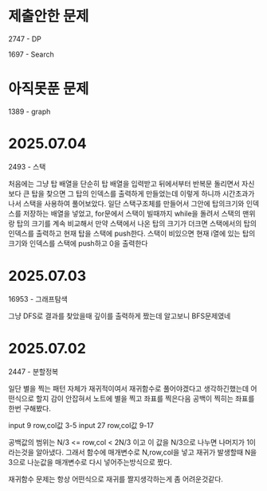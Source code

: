 # 제출안한 문제
2747 - DP

1697 - Search


# 아직못푼 문제
1389 - graph



# 2025.07.04
2493 - 스택

처음에는 그냥 탑 배열을 단순히 탑 배열을 입력받고 뒤에서부터 반복문 돌리면서 자신보다 큰 탑을 찾으면
그 탑의 인덱스를 출력하게 만들었는데 이렇게 하니까 시간초과가 나서 스택을 사용하여 풀어보았다.
일단 스택구조체를 만들어서 그안에 탑의크기와 인덱스를 저장하는 배열을 넣었고,
for문에서 스택이 빌때까지 while을 돌려서 스택의 맨위랑 탑의 크기를 계속 비교해서 만약 스택에서 나온 탑의 크기가 더크면 스택에서의 탑의 인덱스를 출력하고 현재 탑을 스택에 push한다. 스택이 비있으면 현재 i열에 있는 탑의 크기와 인덱스를 스택에 push하고 0을 출력한다

# 2025.07.03
16953 - 그래프탐색

그냥 DFS로 결과를 찾았을때 깊이를 출력하게 짰는데 알고보니 BFS문제였네

# 2025.07.02
2447 - 분할정복

일단 별을 찍는 패턴 자체가 재귀적이여서 재귀함수로 풀어야겠다고 생각하긴했는데 어떤식으로 할지 감이 안잡혀서
노트에 별을 찍고 좌표를 찍은다음 공백이 찍히는 좌표를 한번 구해봤다.

input 9 row,col값 3-5
input 27 row,col값 9-17

공백값의 범위는 N/3 <= row,col < 2N/3 이고 이 값을 N/3으로 나누면 나머지가 1이라는것을 알아냈다.
그래서 함수에 매개변수로 N,row,col을 넣고 재귀가 발생할때 N을 3으로 나눈값을 매개변수로 다시 넣어주는방식으로 짰다.

재귀함수 문제는 항상 어떤식으로 재귀를 짤지생각하는게 좀 어려운것같다.
